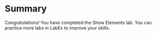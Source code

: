 # Summary

Congratulations! You have completed the Show Elements lab. You can practice more labs in LabEx to improve your skills.

